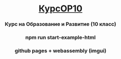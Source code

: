 <h1 align="center"><a href="https://3equals3.github.io/KursOR10/example/" target="_blank">КурсОР10</a> 
<h3 align="center">Курс на Образование и Развитие (10 класс)</h3>
<h3 align="center">npm run start-example-html</h3>
<h3 align="center">github pages + webassembly (imgui)</h3>
